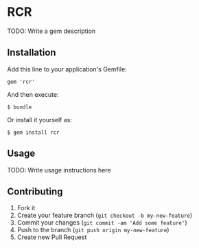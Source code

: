 # RCR

TODO: Write a gem description

## Installation

Add this line to your application's Gemfile:

    gem 'rcr'

And then execute:

    $ bundle

Or install it yourself as:

    $ gem install rcr

## Usage

TODO: Write usage instructions here

## Contributing

1. Fork it
2. Create your feature branch (`git checkout -b my-new-feature`)
3. Commit your changes (`git commit -am 'Add some feature'`)
4. Push to the branch (`git push origin my-new-feature`)
5. Create new Pull Request
